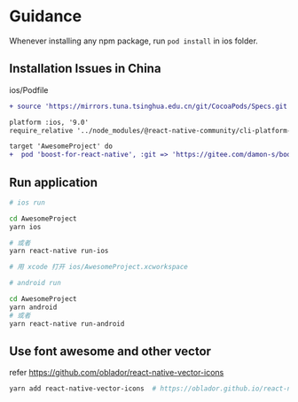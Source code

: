 # Guidance

Whenever installing any npm package, run `pod install` in ios folder.

## Installation Issues in China

ios/Podfile

```diff
+ source 'https://mirrors.tuna.tsinghua.edu.cn/git/CocoaPods/Specs.git'

platform :ios, '9.0'
require_relative '../node_modules/@react-native-community/cli-platform-ios/native_modules'

target 'AwesomeProject' do
+  pod 'boost-for-react-native', :git => 'https://gitee.com/damon-s/boost-for-react-native.git'
```

## Run application

```bash
# ios run

cd AwesomeProject
yarn ios

# 或者
yarn react-native run-ios

# 用 xcode 打开 ios/AwesomeProject.xcworkspace
```

```bash
# android run

cd AwesomeProject
yarn android
# 或者
yarn react-native run-android
```

## Use font awesome and other vector

refer <https://github.com/oblador/react-native-vector-icons>

```bash
yarn add react-native-vector-icons  # https://oblador.github.io/react-native-vector-icons
```
